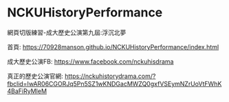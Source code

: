 ﻿# NCKUHistoryPerformance
 網頁切版練習-成大歷史公演第九屆:浮沉北夢
 
 首頁: https://70928manson.github.io/NCKUHistoryPerformance/index.html
 
 成大歷史公演FB: https://www.facebook.com/nckuhisdrama

真正的歷史公演官網: https://nckuhistorydrama.com/?fbclid=IwAR06CGORJq5Pn5SZ1wKNDGacMWZQ0gxfVSEymNZrUoVtFWhK4BaFiRyMIeM

